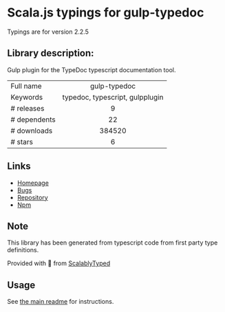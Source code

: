 
# Scala.js typings for gulp-typedoc

Typings are for version 2.2.5

## Library description:
Gulp plugin for the TypeDoc typescript documentation tool.

|                    |                 |
| ------------------ | :-------------: |
| Full name          | gulp-typedoc |
| Keywords           | typedoc, typescript, gulpplugin |
| # releases         | 9 |
| # dependents       | 22 |
| # downloads        | 384520 |
| # stars            | 6 |

## Links
- [Homepage](https://github.com/rogierschouten/gulp-typedoc#readme)
- [Bugs](https://github.com/rogierschouten/gulp-typedoc/issues)
- [Repository](https://github.com/rogierschouten/gulp-typedoc)
- [Npm](https://www.npmjs.com/package/gulp-typedoc)
    


## Note
This library has been generated from typescript code from first party type definitions.

Provided with :purple_heart: from [ScalablyTyped](https://github.com/oyvindberg/ScalablyTyped)

## Usage
See [the main readme](../../readme.md) for instructions.


